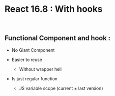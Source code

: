 <!-- .slide: class="center" -->

# React 16.8 : With hooks

<br />

## Functional Component and hook :

* No Giant Component

* Easier to reuse
  * Without wrapper hell

* Is just regular function
  * JS variable scope (current ≠ last version)
